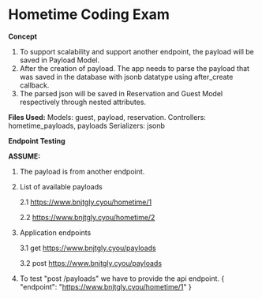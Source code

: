 # Hometime Coding Exam

**Concept**
1. To support scalability and support another endpoint, the payload will be saved in Payload Model. 
2. After the creation of payload. The app needs to parse the payload that was saved in the database with jsonb datatype using after_create callback. 
3. The parsed json will be saved in Reservation and Guest Model respectively through nested attributes. 

**Files Used:**
Models: guest, payload, reservation.
Controllers: hometime_payloads, payloads
Serializers: jsonb

**Endpoint Testing**

**ASSUME:**
1.  The payload is from another endpoint.
2.  List of available payloads

    2.1 https://www.bnjtgly.cyou/hometime/1
    
    2.2 https://www.bnjtgly.cyou/hometime/2
    
3.  Application endpoints

    3.1 get https://www.bnjtgly.cyou/payloads
    
    3.2 post https://www.bnjtgly.cyou/payloads
    
4.  To test "post /payloads" we have to provide the api endpoint.
    	{
      		"endpoint": "https://www.bnjtgly.cyou/hometime/1"
	}
